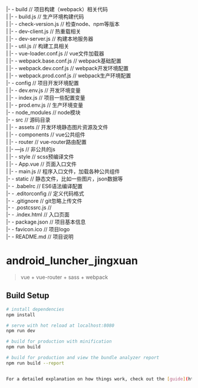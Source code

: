 |- - build                                     // 项目构建（webpack）相关代码  
|      |- - build.js                           // 生产环境构建代码  
|      |- - check-version.js                   // 检查node、npm等版本  
|      |- - dev-client.js                      // 热重载相关  
|      |- - dev-server.js                      // 构建本地服务器  
|      |- - util.js                            // 构建工具相关  
|      |- - vue-loader.conf.js                 // vue文件加载器  
|      |- - webpack.base.conf.js               // webpack基础配置  
|      |- - webpack.dev.conf.js                // webpack开发环境配置  
|      |- - webpack.prod.conf.js               // webpack生产环境配置  
|- - config                                    // 项目开发环境配置  
|      |- - dev.env.js                         // 开发环境变量  
|      |- - index.js                           // 项目一些配置变量  
|      |- - prod.env.js                        // 生产环境变量  
|- - node_modules                              // node模块  
|- -  src                                      // 源码目录  
|      |- - assets                             // 开发环境静态图片资源及文件  
|      |- - components                         // vue公共组件  
|      |- - router                             // vue-router路由配置  
|      |- —js                                  // 非公共的js  
|      |- - style                              // scss预编译文件  
|      |- - App.vue                            // 页面入口文件  
|      |- - main.js                            // 程序入口文件，加载各种公共组件  
|- - static                                    // 静态文件，比如一些图片，json数据等  
|- - .babelrc                                  // ES6语法编译配置  
|- - .editorconfig                             // 定义代码格式  
|- - .gitignore                                // git忽略上传文件  
|- - .postcssrc.js                             //  
|- - .index.html                               // 入口页面  
|- - package.json                              // 项目基本信息  
|- - favicon.ico                               // 项目logo  
|- - README.md                                 // 项目说明  


    


# android_luncher_jingxuan

> vue + vue-router + sass + webpack

## Build Setup

``` bash
# install dependencies
npm install

# serve with hot reload at localhost:8080
npm run dev

# build for production with minification
npm run build

# build for production and view the bundle analyzer report
npm run build --report


For a detailed explanation on how things work, check out the [guide](http://vuejs-templates.github.io/webpack/) and [docs for vue-loader](http://vuejs.github.io/vue-loader).

```